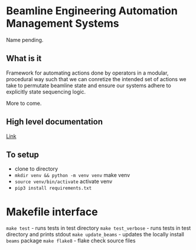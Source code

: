 # Beamline Engineering Automation Management Systems
Name pending.

## What is it
Framework for automating actions done by operators in a modular, procedural way such that we can conretize the intended set of actions we take to permutate beamline state and ensure our systems adhere to explicitly state sequencing logic.

More to come.

## High level documentation
[Link](https://www.figma.com/file/cWactF57tlhV3Wj5t4qTWq/High-Level-Architecture-Concepts?type=whiteboard&node-id=0%3A1&t=tdtB5ka79CpvdgvI-1)

## To setup
- clone to directory 
- `mkdir venv && python -m venv venv`  make venv
- `source venv/bin/activate` activate venv
- `pip3 install requirements.txt`

# Makefile interface
`make test` - runs tests in test directory 
`make test_verbose` - runs tests in test directory and prints stdout
`make update_beams` - updates the locally install `beams` package
`make flake8` - flake check source files